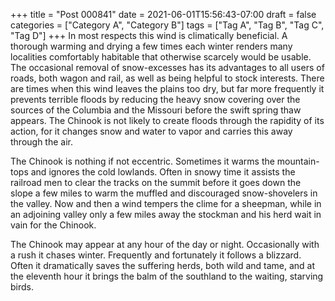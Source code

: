 +++
title = "Post 000841"
date = 2021-06-01T15:56:43-07:00
draft = false
categories = ["Category A", "Category B"]
tags = ["Tag A", "Tag B", "Tag C", "Tag D"]
+++
In most respects this wind is climatically beneficial. A thorough warming and drying a few times each winter renders many localities comfortably habitable that otherwise scarcely would be usable. The occasional removal of snow-excesses has its advantages to all users of roads, both wagon and rail, as well as being helpful to stock interests. There are times when this wind leaves the plains too dry, but far more frequently it prevents terrible floods by reducing the heavy snow covering over the sources of the Columbia and the Missouri before the swift spring thaw appears. The Chinook is not likely to create floods through the rapidity of its action, for it changes snow and water to vapor and carries this away through the air.

The Chinook is nothing if not eccentric. Sometimes it warms the mountain-tops and ignores the cold lowlands. Often in snowy time it assists the railroad men to clear the tracks on the summit before it goes down the slope a few miles to warm the muffled and discouraged snow-shovelers in the valley. Now and then a wind tempers the clime for a sheepman, while in an adjoining valley only a few miles away the stockman and his herd wait in vain for the Chinook.

The Chinook may appear at any hour of the day or night. Occasionally with a rush it chases winter. Frequently and fortunately it follows a blizzard. Often it dramatically saves the suffering herds, both wild and tame, and at the eleventh hour it brings the balm of the southland to the waiting, starving birds.
